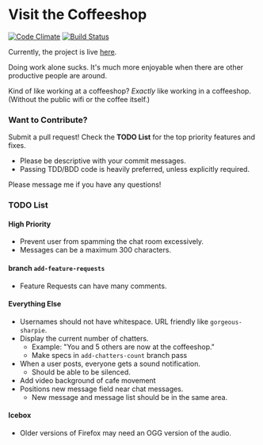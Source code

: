 Visit the Coffeeshop
====================

[![Code Climate](https://codeclimate.com/github/mrap/coffeeshop.png)](https://codeclimate.com/github/mrap/coffeeshop)
[![Build Status](https://travis-ci.org/mrap/coffeeshop.png)](https://travis-ci.org/mrap/coffeeshop)

Currently, the project is live [here](http://doingnow.herokuapp.com/).

Doing work alone sucks.  It's much more enjoyable when there are other productive people are around.

Kind of like working at a coffeeshop?  *Exactly* like working in a coffeeshop. (Without the public wifi or the coffee itself.)

### Want to Contribute?

Submit a pull request! Check the **TODO List** for the top priority features and fixes.

  * Please be descriptive with your commit messages.
  * Passing TDD/BDD code is heavily preferred, unless explicitly required.

Please message me if you have any questions!

### TODO List

#### High Priority

  * Prevent user from spamming the chat room excessively.
  * Messages can be a maximum 300 characters.

#### branch `add-feature-requests`

  * Feature Requests can have many comments.

#### Everything Else

  * Usernames should not have whitespace.  URL friendly like `gorgeous-sharpie`.
  * Display the current number of chatters.
    * Example: "You and 5 others are now at the coffeeshop."
    * Make specs in `add-chatters-count` branch pass
  * When a user posts, everyone gets a sound notification.
    * Should be able to be silenced.
  * Add video background of cafe movement
  * Positions new message field near chat messages.
    * New message and message list should be in the same area.

#### Icebox
  * Older versions of Firefox may need an OGG version of the audio.

